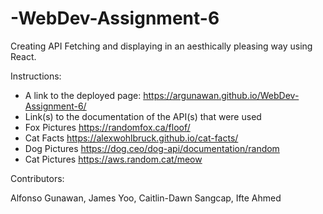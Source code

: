 # -WebDev-Assignment-6

Creating API Fetching and displaying in an aesthically pleasing way using React.

Instructions:
- A link to the deployed page: https://argunawan.github.io/WebDev-Assignment-6/
- Link(s) to the documentation of the API(s) that were used
- Fox Pictures https://randomfox.ca/floof/
- Cat Facts https://alexwohlbruck.github.io/cat-facts/
- Dog Pictures https://dog.ceo/dog-api/documentation/random
- Cat Pictures https://aws.random.cat/meow

Contributors:

Alfonso Gunawan, James Yoo, Caitlin-Dawn Sangcap, Ifte Ahmed
